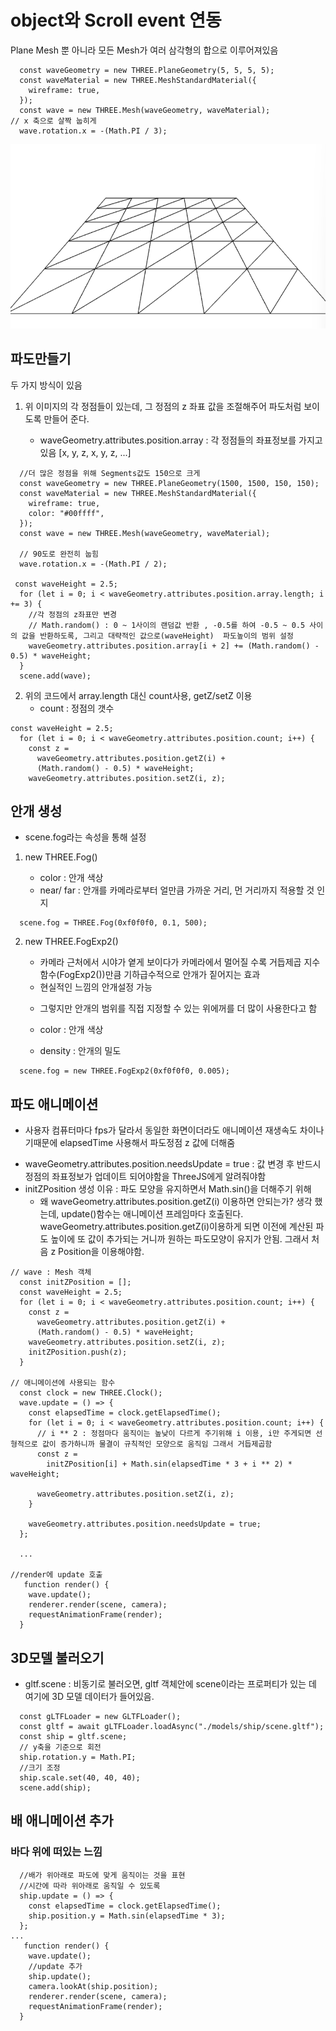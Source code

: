 # object와 Scroll event 연동

Plane Mesh 뿐 아니라 모든 Mesh가 여러 삼각형의 합으로 이루어져있음

```
  const waveGeometry = new THREE.PlaneGeometry(5, 5, 5, 5);
  const waveMaterial = new THREE.MeshStandardMaterial({
    wireframe: true,
  });
  const wave = new THREE.Mesh(waveGeometry, waveMaterial);
// x 축으로 살짝 눕히게
  wave.rotation.x = -(Math.PI / 3);
```

![Mesh](./readme_image.png)

## 파도만들기

두 가지 방식이 있음

1. 위 이미지의 각 정점들이 있는데, 그 정점의 z 좌표 값을 조절해주어 파도처럼 보이도록 만들어 준다.

   - waveGeometry.attributes.position.array : 각 정점들의 좌표정보를 가지고 있음 [x, y, z, x, y, z, ...]

```
  //더 많은 정점을 위해 Segments값도 150으로 크게
  const waveGeometry = new THREE.PlaneGeometry(1500, 1500, 150, 150);
  const waveMaterial = new THREE.MeshStandardMaterial({
    wireframe: true,
    color: "#00ffff",
  });
  const wave = new THREE.Mesh(waveGeometry, waveMaterial);

  // 90도로 완전히 눕힘
  wave.rotation.x = -(Math.PI / 2);

 const waveHeight = 2.5;
  for (let i = 0; i < waveGeometry.attributes.position.array.length; i += 3) {
    //각 정점의 z좌표만 변경
    // Math.random() : 0 ~ 1사이의 랜덤값 반환 , -0.5를 하여 -0.5 ~ 0.5 사이의 값을 반환하도록, 그리고 대략적인 값으로(waveHeight)  파도높이의 범위 설정
    waveGeometry.attributes.position.array[i + 2] += (Math.random() - 0.5) * waveHeight;
  }
  scene.add(wave);
```

2. 위의 코드에서 array.length 대신 count사용, getZ/setZ 이용
   - count : 정점의 갯수

```
const waveHeight = 2.5;
  for (let i = 0; i < waveGeometry.attributes.position.count; i++) {
    const z =
      waveGeometry.attributes.position.getZ(i) +
      (Math.random() - 0.5) * waveHeight;
    waveGeometry.attributes.position.setZ(i, z);
```

## 안개 생성

- scene.fog라는 속성을 통해 설정

1. new THREE.Fog()

   - color : 안개 색상
   - near/ far : 안개를 카메라로부터 얼만큼 가까운 거리, 먼 거리까지 적용할 것 인지

```
  scene.fog = THREE.Fog(0xf0f0f0, 0.1, 500);
```

2. new THREE.FogExp2()

   - 카메라 근처에서 시야가 옅게 보이다가 카메라에서 멀어질 수록 거듭제곱 지수함수(FogExp2())만큼 기하급수적으로 안개가 짙어지는 효과
   - 현실적인 느낌의 안개설정 가능

   * 그렇지만 안개의 범위를 직접 지정할 수 있는 위에꺼를 더 많이 사용한다고 함

   * color : 안개 색상
   * density : 안개의 밀도

```
  scene.fog = new THREE.FogExp2(0xf0f0f0, 0.005);
```

## 파도 애니메이션

- 사용자 컴퓨터마다 fps가 달라서 동일한 화면이더라도 애니메이션 재생속도 차이나기때문에 elapsedTime 사용해서 파도정점 z 값에 더해줌

* waveGeometry.attributes.position.needsUpdate = true : 값 변경 후 반드시 정점의 좌표정보가 업데이트 되어야함을 ThreeJS에게 알려줘야함
* initZPosition 생성 이유 : 파도 모양을 유지하면서 Math.sin()을 더해주기 위해
  - 왜 waveGeometry.attributes.position.getZ(i) 이용하면 안되는가? 생각 했는데, update()함수는 애니메이션 프레임마다 호출된다. waveGeometry.attributes.position.getZ(i)이용하게 되면 이전에 계산된 파도 높이에 또 값이 추가되는 거니까 원하는 파도모양이 유지가 안됨. 그래서 처음 z Position을 이용해야함.

```
// wave : Mesh 객체
  const initZPosition = [];
  const waveHeight = 2.5;
  for (let i = 0; i < waveGeometry.attributes.position.count; i++) {
    const z =
      waveGeometry.attributes.position.getZ(i) +
      (Math.random() - 0.5) * waveHeight;
    waveGeometry.attributes.position.setZ(i, z);
    initZPosition.push(z);
  }

// 애니메이션에 사용되는 함수
  const clock = new THREE.Clock();
  wave.update = () => {
    const elapsedTime = clock.getElapsedTime();
    for (let i = 0; i < waveGeometry.attributes.position.count; i++) {
      // i ** 2 : 정점마다 움직이는 높낮이 다르게 주기위해 i 이용, i만 주게되면 선형적으로 값이 증가하니까 물결이 규칙적인 모양으로 움직임 그래서 거듭제곱함
      const z =
        initZPosition[i] + Math.sin(elapsedTime * 3 + i ** 2) * waveHeight;

      waveGeometry.attributes.position.setZ(i, z);
    }

    waveGeometry.attributes.position.needsUpdate = true;
  };

  ...

//render에 update 호출
   function render() {
    wave.update();
    renderer.render(scene, camera);
    requestAnimationFrame(render);
  }
```

## 3D모델 불러오기

- gltf.scene : 비동기로 불러오면, gltf 객체안에 scene이라는 프로퍼티가 있는 데 여기에 3D 모델 데이터가 들어있음.

```
  const gLTFLoader = new GLTFLoader();
  const gltf = await gLTFLoader.loadAsync("./models/ship/scene.gltf");
  const ship = gltf.scene;
  // y축을 기준으로 회전
  ship.rotation.y = Math.PI;
  //크기 조정
  ship.scale.set(40, 40, 40);
  scene.add(ship);
```

## 배 애니메이션 추가

### 바다 위에 떠있는 느낌

```
  //배가 위아래로 파도에 맞게 움직이는 것을 표현
  //시간에 따라 위아래로 움직일 수 있도록
  ship.update = () => {
    const elapsedTime = clock.getElapsedTime();
    ship.position.y = Math.sin(elapsedTime * 3);
  };
...
   function render() {
    wave.update();
    //update 추가
    ship.update();
    camera.lookAt(ship.position);
    renderer.render(scene, camera);
    requestAnimationFrame(render);
  }
```
